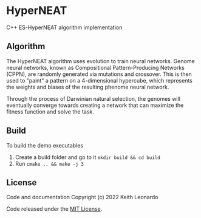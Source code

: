 # HyperNEAT

C++ ES-HyperNEAT algorithm implementation

## Algorithm

The HyperNEAT algorithm uses evolution to train neural networks. Genome neural networks, known as Compositional Pattern-Producing Networks (CPPN), are randomly generated via mutations and crossover. This is then used to "paint" a pattern on a 4-dimensional hypercube, which represents the weights and biases of the resulting phenome neural network.

Through the process of Darwinian natural selection, the genomes will eventually converge towards creating a network that can maximize the fitness function and solve the task.

## Build

To build the demo executables

1. Create a build folder and go to it `mkdir build && cd build`
2. Run `cmake .. && make -j 3`

## License

Code and documentation Copyright (c) 2022 Keith Leonardo

Code released under the [MIT License](https://choosealicense.com/licenses/mit/).
